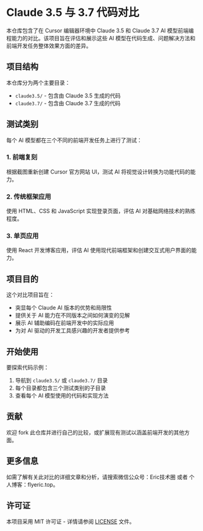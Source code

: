 # Claude 3.5 与 3.7 代码对比

本仓库包含了在 Cursor 编辑器环境中 Claude 3.5 和 Claude 3.7 AI 模型前端编程能力的对比。该项目旨在评估和展示这些 AI 模型在代码生成、问题解决方法和前端开发任务整体效果方面的差异。

## 项目结构

本仓库分为两个主要目录：

- `claude3.5/` - 包含由 Claude 3.5 生成的代码
- `claude3.7/` - 包含由 Claude 3.7 生成的代码

## 测试类别

每个 AI 模型都在三个不同的前端开发任务上进行了测试：

### 1. 前端复刻
根据截图重新创建 Cursor 官方网站 UI，测试 AI 将视觉设计转换为功能代码的能力。

### 2. 传统框架应用
使用 HTML、CSS 和 JavaScript 实现登录页面，评估 AI 对基础网络技术的熟练程度。

### 3. 单页应用
使用 React 开发博客应用，评估 AI 使用现代前端框架和创建交互式用户界面的能力。

## 项目目的

这个对比项目旨在：

- 突显每个 Claude AI 版本的优势和局限性
- 提供关于 AI 能力在不同版本之间如何演变的见解
- 展示 AI 辅助编码在前端开发中的实际应用
- 为对 AI 驱动的开发工具感兴趣的开发者提供参考

## 开始使用

要探索代码示例：

1. 导航到 `claude3.5/` 或 `claude3.7/` 目录
2. 每个目录都包含三个测试类别的子目录
3. 查看每个 AI 模型使用的代码和实现方法

## 贡献

欢迎 fork 此仓库并进行自己的比较，或扩展现有测试以涵盖前端开发的其他方面。

## 更多信息

如需了解有关此对比的详细文章和分析，请搜索微信公众号：Eric技术圈 或者 个人博客：flyeric.top。

## 许可证

本项目采用 MIT 许可证 - 详情请参阅 [LICENSE](LICENSE) 文件。